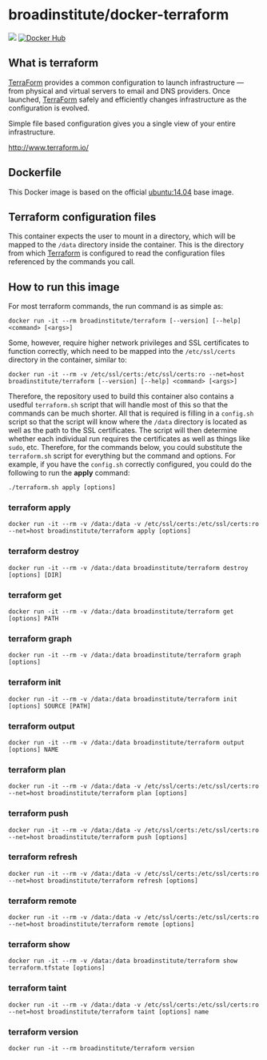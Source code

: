 # broadinstitute/docker-terraform
[![](https://badge.imagelayers.io/broadinstitute/terraform:0.6.1.svg)](https://imagelayers.io/?images=broadinstitute/terraform:0.6.1 'Get your own badge on imagelayers.io')
[![Docker Hub](https://img.shields.io/badge/docker-ready-blue.svg)](https://registry.hub.docker.com/u/broadinstitute/terraform/)

## What is terraform

[TerraForm][1] provides a common configuration to launch infrastructure — from physical and virtual servers to email and DNS providers. Once launched, [TerraForm][1] safely and efficiently changes infrastructure as the configuration is evolved.

Simple file based configuration gives you a single view of your entire infrastructure.

http://www.terraform.io/

## Dockerfile

This Docker image is based on the official [ubuntu:14.04][2] base image.

## Terraform configuration files

This container expects the user to mount in a directory, which will be mapped to the `/data` directory inside the container.  This is the directory from which [Terraform][1] is configured to read the configuration files referenced by the commands you call.

## How to run this image

For most terraform commands, the run command is as simple as:

```
docker run -it --rm broadinstitute/terraform [--version] [--help] <command> [<args>]
```

Some, however, require higher network privileges and SSL certificates to function correctly, which need to be mapped into the `/etc/ssl/certs` directory in the container, similar to:

```
docker run -it --rm -v /etc/ssl/certs:/etc/ssl/certs:ro --net=host broadinstitute/terraform [--version] [--help] <command> [<args>]
```

Therefore, the repository used to build this container also contains a usedful `terraform.sh` script that will handle most of this so that the commands can be much shorter.  All that is required is filling in a `config.sh` script so that the script will know where the `/data` directory is located as well as the path to the SSL certificates.  The script will then determine whether each individual run requires the certificates as well as things like `sudo`, etc.  Therefore, for the commands below, you could substitute the `terraform.sh` script for everything but the command and options.  For example, if you have the `config.sh` correctly configured, you could do the following to run the **apply** command:

```
./terraform.sh apply [options]
```

### terraform apply

```
docker run -it --rm -v /data:/data -v /etc/ssl/certs:/etc/ssl/certs:ro --net=host broadinstitute/terraform apply [options]
```

### terraform destroy

```
docker run -it --rm -v /data:/data broadinstitute/terraform destroy [options] [DIR]
```

### terraform get

```
docker run -it --rm -v /data:/data broadinstitute/terraform get [options] PATH
```

### terraform graph

```
docker run -it --rm -v /data:/data broadinstitute/terraform graph [options]
```

### terraform init

```
docker run -it --rm -v /data:/data broadinstitute/terraform init [options] SOURCE [PATH]
```

### terraform output

```
docker run -it --rm -v /data:/data broadinstitute/terraform output [options] NAME
```

### terraform plan

```
docker run -it --rm -v /data:/data -v /etc/ssl/certs:/etc/ssl/certs:ro --net=host broadinstitute/terraform plan [options]
```

### terraform push

```
docker run -it --rm -v /data:/data -v /etc/ssl/certs:/etc/ssl/certs:ro --net=host broadinstitute/terraform push [options]
```

### terraform refresh

```
docker run -it --rm -v /data:/data -v /etc/ssl/certs:/etc/ssl/certs:ro --net=host broadinstitute/terraform refresh [options]
```

### terraform remote

```
docker run -it --rm -v /data:/data -v /etc/ssl/certs:/etc/ssl/certs:ro --net=host broadinstitute/terraform remote [options]
```

### terraform show

```
docker run -it --rm -v /data:/data broadinstitute/terraform show terraform.tfstate [options]
```

### terraform taint

```
docker run -it --rm -v /data:/data -v /etc/ssl/certs:/etc/ssl/certs:ro --net=host broadinstitute/terraform taint [options] name
```

### terraform version

```
docker run -it --rm broadinstitute/terraform version
```

[1]: http://www.terraform.io/ "TerraForm"
[2]: https://registry.hub.docker.com/_/ubuntu "ubuntu:14.04"
